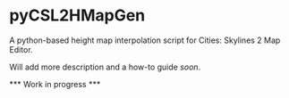 # pyCSL2HMapGen
A python-based height map interpolation script for Cities: Skylines 2 Map Editor.

Will add more description and a how-to guide *soon*.

*** Work in progress ***
